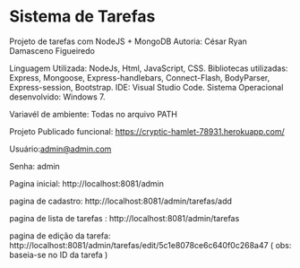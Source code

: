 # Sistema de Tarefas
Projeto de tarefas com NodeJS + MongoDB
Autoria: César Ryan Damasceno Figueiredo

Linguagem Utilizada: NodeJs, Html, JavaScript, CSS.
Bibliotecas utilizadas: Express, Mongoose, Express-handlebars, Connect-Flash, BodyParser, Express-session, Bootstrap. 
IDE: Visual Studio Code.
Sistema Operacional desenvolvido: Windows 7.

Variavél de ambiente: Todas no arquivo PATH

Projeto Publicado funcional: https://cryptic-hamlet-78931.herokuapp.com/

Usuário:admin@admin.com

Senha: admin

Pagina inicial: http://localhost:8081/admin

pagina de cadastro: http://localhost:8081/admin/tarefas/add

pagina de lista de tarefas : http://localhost:8081/admin/tarefas

pagina de edição da tarefa: http://localhost:8081/admin/tarefas/edit/5c1e8078ce6c640f0c268a47 ( obs: baseia-se no ID da tarefa ) 
